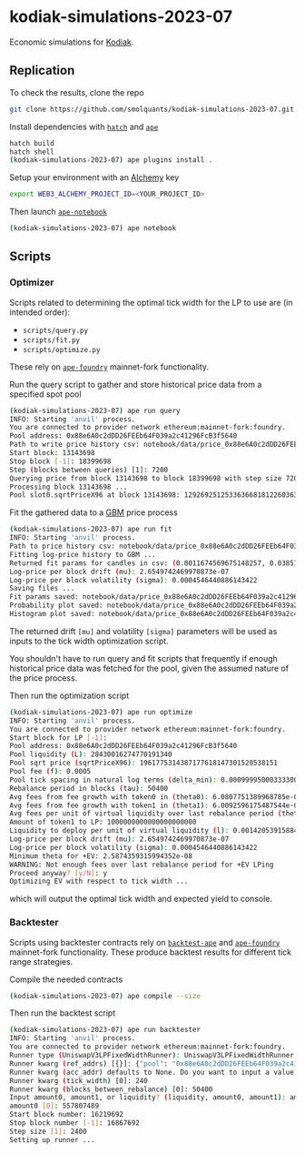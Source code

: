 # kodiak-simulations-2023-07

Economic simulations for [Kodiak](https://kodiak.finance).

## Replication

To check the results, clone the repo

```sh
git clone https://github.com/smolquants/kodiak-simulations-2023-07.git
```

Install dependencies with [`hatch`](https://github.com/pypa/hatch) and [`ape`](https://github.com/ApeWorX/ape)

```sh
hatch build
hatch shell
(kodiak-simulations-2023-07) ape plugins install .
```

Setup your environment with an [Alchemy](https://www.alchemy.com) key

```sh
export WEB3_ALCHEMY_PROJECT_ID=<YOUR_PROJECT_ID>
```

Then launch [`ape-notebook`](https://github.com/ApeWorX/ape-notebook)

```sh
(kodiak-simulations-2023-07) ape notebook
```

## Scripts

### Optimizer

Scripts related to determining the optimal tick width for the LP to use are (in intended order):

- `scripts/query.py`
- `scripts/fit.py`
- `scripts/optimize.py`

These rely on [`ape-foundry`](https://github.com/ApeWorX/ape-foundry) mainnet-fork functionality.

Run the query script to gather and store historical price data from a specified spot pool

```sh
(kodiak-simulations-2023-07) ape run query
INFO: Starting 'anvil' process.
You are connected to provider network ethereum:mainnet-fork:foundry.
Pool address: 0x88e6A0c2dDD26FEEb64F039a2c41296FcB3f5640
Path to write price history csv: notebook/data/price_0x88e6A0c2dDD26FEEb64F039a2c41296FcB3f5640_13143698_18399698_7200.csv
Start block: 13143698
Stop block [-1]: 18399698
Step (blocks between queries) [1]: 7200
Querying price from block 13143698 to block 18399698 with step size 7200 ...
Processing block 13143698 ...
Pool slot0.sqrtPriceX96 at block 13143698: 1292692512533636681812260363304234
```

Fit the gathered data to a [GBM](https://en.wikipedia.org/wiki/Geometric_Brownian_motion) price process

```sh
(kodiak-simulations-2023-07) ape run fit
INFO: Starting 'anvil' process.
Path to price history csv: notebook/data/price_0x88e6A0c2dDD26FEEb64F039a2c41296FcB3f5640_13143698_18399698_7200.csv
Fitting log-price history to GBM ...
Returned fit params for candles in csv: (0.0011674569675148257, 0.03857783017026948)
Log-price per block drift (mu): 2.6549742469970873e-07
Log-price per block volatility (sigma): 0.0004546440886143422
Saving files ...
Fit params saved: notebook/data/price_0x88e6A0c2dDD26FEEb64F039a2c41296FcB3f5640_13143698_18399698_7200_params.csv
Probability plot saved: notebook/data/price_0x88e6A0c2dDD26FEEb64F039a2c41296FcB3f5640_13143698_18399698_7200_probplot.png
Histogram plot saved: notebook/data/price_0x88e6A0c2dDD26FEEb64F039a2c41296FcB3f5640_13143698_18399698_7200_hist.png
```

The returned drift `[mu]` and volatility `[sigma]` parameters will be used as inputs to the tick width optimization script.

You shouldn't have to run query and fit scripts that frequently if enough historical price data was fetched for the pool,
given the assumed nature of the price process.

Then run the optimization script

```sh
(kodiak-simulations-2023-07) ape run optimize
INFO: Starting 'anvil' process.
You are connected to provider network ethereum:mainnet-fork:foundry.
Start block for LP [-1]:
Pool address: 0x88e6A0c2dDD26FEEb64F039a2c41296FcB3f5640
Pool liquidity (L): 28430016274770191340
Pool sqrt price (sqrtPriceX96): 1961775314387177618147301520538151
Pool fee (f): 0.0005
Pool tick spacing in natural log terms (delta_min): 0.0009999500033330045
Rebalance period in blocks (tau): 50400
Avg fees from fee growth with token0 in (theta0): 6.0807751389968785e-09
Avg fees from fee growth with token1 in (theta1): 6.0092596175487544e-09
Avg fees per unit of virtual liquidity over last rebalance period (theta): 6.045017378272817e-09
Amount of token1 to LP: 1000000000000000000000
Liquidity to deploy per unit of virtual liquidity (l): 0.0014205391588462263
Log-price per block drift (mu): 2.6549742469970873e-07
Log-price per block volatility (sigma): 0.0004546440886143422
Minimum theta for +EV: 2.5874359315994352e-08
WARNING: Not enough fees over last rebalance period for +EV LPing
Proceed anyway? [y/N]: y
Optimizing EV with respect to tick width ...
```

which will output the optimal tick width and expected yield to console.


### Backtester

Scripts using backtester contracts rely on [`backtest-ape`](https://github.com/smolquants/backtest-ape) and
[`ape-foundry`](https://github.com/ApeWorX/ape-foundry) mainnet-fork functionality. These produce backtest results
for different tick range strategies.

Compile the needed contracts

```sh
(kodiak-simulations-2023-07) ape compile --size
```

Then run the backtest script

```sh
(kodiak-simulations-2023-07) ape run backtester
INFO: Starting 'anvil' process.
You are connected to provider network ethereum:mainnet-fork:foundry.
Runner type (UniswapV3LPFixedWidthRunner): UniswapV3LPFixedWidthRunner
Runner kwarg (ref_addrs) [{}]: {"pool": "0x88e6A0c2dDD26FEEb64F039a2c41296FcB3f5640", "manager": "0xC36442b4a4522E871399CD717aBDD847Ab11FE88"}
Runner kwarg (acc_addr) defaults to None. Do you want to input a value? [y/N]: N
Runner kwarg (tick_width) [0]: 240
Runner kwarg (blocks_between_rebalance) [0]: 50400
Input amount0, amount1, or liquidity? (liquidity, amount0, amount1): amount0
amount0 [0]: 557807489
Start block number: 16219692
Stop block number [-1]: 16867692
Step size [1]: 2400
Setting up runner ...
```
